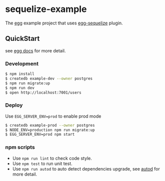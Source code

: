 # sequelize-example

The [egg][egg] example project that uses [egg-sequelize][egg-sequelize] plugin.

## QuickStart

<!-- add docs here for user -->

see [egg docs][egg] for more detail.

### Development
```bash
$ npm install
$ createdb example-dev --owner postgres
$ npm run migrate:up
$ npm run dev
$ open http://localhost:7001/users
```

### Deploy

Use `EGG_SERVER_ENV=prod` to enable prod mode

```bash
$ createdb example-prod --owner postgres
$ NODE_ENV=production npm run migrate:up
$ EGG_SERVER_ENV=prod npm start
```

### npm scripts

- Use `npm run lint` to check code style.
- Use `npm test` to run unit test.
- Use `npm run autod` to auto detect dependencies upgrade, see [autod](https://www.npmjs.com/package/autod) for more detail.


[egg]: https://eggjs.org
[egg-sequelize]: https://github.com/eggjs/egg-sequelize